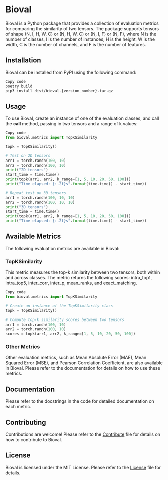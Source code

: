 # Bioval
Bioval is a Python package that provides a collection of evaluation metrics for comparing the similarity of two tensors. The package supports tensors of shape (N, I, H, W, C) or (N, H, W, C) or (N, I, F) or (N, F), where N is the number of classes, I is the number of instances, H is the height, W is the width, C is the number of channels, and F is the number of features.

## Installation
Bioval can be installed from PyPI using the following command:

```bash
Copy code
poetry build
pip3 install dist/bioval-{version_number}.tar.gz
```

## Usage
To use Bioval, create an instance of one of the evaluation classes, and call the __call__ method, passing in two tensors and a range of k values:

```python
Copy code
from bioval.metrics import TopKSimilarity

topk = TopKSimilarity()

# Test on 2D tensors
arr1 = torch.randn(100, 10)
arr2 = torch.randn(100, 10)
print("2D tensors")
start_time = time.time()
print(topk(arr1, arr2, k_range=[1, 5, 10, 20, 50, 100]))
print("Time elapsed: {:.2f}s".format(time.time() - start_time))

# Repeat test on 3D tensors
arr1 = torch.randn(100, 10, 10)
arr2 = torch.randn(100, 10, 10)
print("3D tensors")
start_time = time.time()
print(topk(arr1, arr2, k_range=[1, 5, 10, 20, 50, 100]))
print("Time elapsed: {:.2f}s".format(time.time() - start_time))
```

## Available Metrics
The following evaluation metrics are available in Bioval:

### TopKSimilarity
This metric measures the top-k similarity between two tensors, both within and across classes. The metric returns the following scores: intra_top1, intra_top5, inter_corr, inter_p, mean_ranks, and exact_matching.

```python
Copy code
from bioval.metrics import TopKSimilarity

# Create an instance of the TopKSimilarity class
topk = TopKSimilarity()

# Compute top-k similarity scores between two tensors
arr1 = torch.randn(100, 10)
arr2 = torch.randn(100, 10)
scores = topk(arr1, arr2, k_range=[1, 5, 10, 20, 50, 100])
```

### Other Metrics
Other evaluation metrics, such as Mean Absolute Error (MAE), Mean Squared Error (MSE), and Pearson Correlation Coefficient, are also available in Bioval. Please refer to the documentation for details on how to use these metrics.

## Documentation
Please refer to the docstrings in the code for detailed documentation on each metric.

## Contributing
Contributions are welcome! Please refer to the [Contribute]() file for details on how to contribute to Bioval.

## License
Bioval is licensed under the MIT License. Please refer to the [License]() file for details.